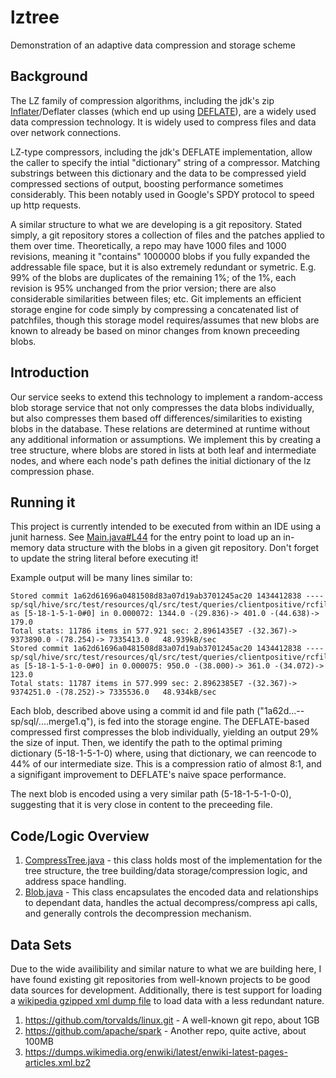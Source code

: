 # lztree
Demonstration of an adaptive data compression and storage scheme

## Background

The LZ family of compression algorithms, including the jdk's zip [Inflater](http://docs.oracle.com/javase/7/docs/api/java/util/zip/Inflater.html)/Deflater classes (which end up using [DEFLATE](https://en.wikipedia.org/wiki/DEFLATE)), are a widely used data compression technology. It is widely used to compress files and data over network connections. 

LZ-type compressors, including the jdk's DEFLATE implementation, allow the caller to specify the intial "dictionary" string of a compressor. Matching substrings between this dictionary and the data to be compressed yield compressed sections of output, boosting performance sometimes considerably. This been notably used in Google's SPDY protocol to speed up http requests.

A similar structure to what we are developing is a git repository. Stated simply, a git repository stores a collection of files and the patches applied to them over time. Theoretically, a repo may have 1000 files and 1000 revisions, meaning it "contains" 1000000 blobs if you fully expanded the addressable file space, but it is also extremely redundant or symetric. E.g. 99% of the blobs are duplicates of the remaining 1%; of the 1%, each revision is 95% unchanged from the prior version; there are also considerable similarities between files; etc. Git implements an efficient storage engine for code simply by compressing a concatenated list of patchfiles, though this storage model requires/assumes that new blobs are known to already be based on minor changes from known preceeding blobs.

## Introduction

Our service seeks to extend this technology to implement a random-access blob storage service that not only compresses the data blobs individually, but also compresses them based off differences/similarities to existing blobs in the database. These relations are determined at runtime without any additional information or assumptions. We implement this by creating a tree structure, where blobs are stored in lists at both leaf and intermediate nodes, and where each node's path defines the initial dictionary of the lz compression phase.

## Running it

This project is currently intended to be executed from within an IDE using a junit harness. See [Main.java#L44](https://github.com/acharneski/lztree/blob/ccf1b6374dfd30ce0962da3255585aa291f8173e/src/test/java/com/simiacryptus/lztree/Main.java#L44) for the entry point to load up an in-memory data structure with the blobs in a given git repository. Don't forget to update the string literal before executing it!


Example output will be many lines similar to:

```
Stored commit 1a62d61696a0481508d83a07d19ab3701245ac20 1434412838 ----sp/sql/hive/src/test/resources/ql/src/test/queries/clientpositive/rcfile_merge1.q as [5-18-1-5-1-0#0] in 0.000072: 1344.0 -(29.836)-> 401.0 -(44.638)-> 179.0
Total stats: 11786 items in 577.921 sec: 2.8961435E7 -(32.367)-> 9373890.0 -(78.254)-> 7335413.0   48.939kB/sec
Stored commit 1a62d61696a0481508d83a07d19ab3701245ac20 1434412838 ----sp/sql/hive/src/test/resources/ql/src/test/queries/clientpositive/rcfile_merge2.q as [5-18-1-5-1-0-0#0] in 0.000075: 950.0 -(38.000)-> 361.0 -(34.072)-> 123.0
Total stats: 11787 items in 577.999 sec: 2.8962385E7 -(32.367)-> 9374251.0 -(78.252)-> 7335536.0   48.934kB/sec
```

Each blob, described above using a commit id and file path ("1a62d...--sp/sql/....merge1.q"), is fed into the storage engine. The DEFLATE-based compressed first compresses the blob individually, yielding an output 29% the size of input. Then, we identify the path to the optimal priming dictionary (5-18-1-5-1-0) where, using that dictionary, we can reencode to 44% of our intermediate size. This is a compression ratio of almost 8:1, and a signifigant improvement to DEFLATE's naive space performance.

The next blob is encoded using a very similar path (5-18-1-5-1-0-0), suggesting that it is very close in content to the preceeding file.

## Code/Logic Overview

1. [CompressTree.java](https://github.com/acharneski/lztree/blob/ccf1b6374dfd30ce0962da3255585aa291f8173e/src/main/java/com/simiacryptus/lztree/CompressTree.java) - this class holds most of the implementation for the tree structure, the tree building/data storage/compression logic, and address space handling.
2. [Blob.java](https://github.com/acharneski/lztree/blob/ccf1b6374dfd30ce0962da3255585aa291f8173e/src/main/java/com/simiacryptus/lztree/Blob.java) - This class encapsulates the encoded data and relationships to dependant data, handles the actual decompress/compress api calls, and generally controls the decompression mechanism.

## Data Sets

Due to the wide availibility and similar nature to what we are building here, I have found existing git repositories from well-known projects to be good data sources for development. Additionally, there is test support for loading a [wikipedia gzipped xml dump file](https://github.com/acharneski/lztree/blob/ccf1b6374dfd30ce0962da3255585aa291f8173e/src/test/java/com/simiacryptus/lztree/Main.java#L85) to load data with a less redundant nature.

1. https://github.com/torvalds/linux.git - A well-known git repo, about 1GB
2. https://github.com/apache/spark - Another repo, quite active, about 100MB
3. https://dumps.wikimedia.org/enwiki/latest/enwiki-latest-pages-articles.xml.bz2
